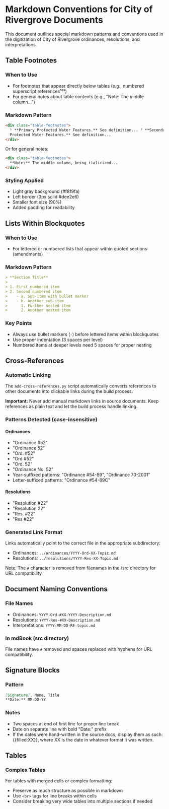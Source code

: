 # Markdown Conventions for City of Rivergrove Documents

This document outlines special markdown patterns and conventions used in the digitization of City of Rivergrove ordinances, resolutions, and interpretations.

## Table Footnotes

### When to Use

- For footnotes that appear directly below tables (e.g., numbered superscript references¹²³)
- For general notes about table contents (e.g., "Note: The middle column...")

### Markdown Pattern

```html
<div class="table-footnotes">
  ¹ **Primary Protected Water Features.** See definition... ² **Secondary
  Protected Water Features.** See definition...
</div>
```

Or for general notes:

```html
<div class="table-footnotes">
  **Note:** The middle column, being italicized...
</div>
```

### Styling Applied

- Light gray background (#f8f9fa)
- Left border (3px solid #dee2e6)
- Smaller font size (90%)
- Added padding for readability

## Lists Within Blockquotes

### When to Use

- For lettered or numbered lists that appear within quoted sections (amendments)

### Markdown Pattern

```markdown
> **Section Title**
>
> 1. First numbered item
> 2. Second numbered item
>    - a. Sub-item with bullet marker
>    - b. Another sub-item
>      1. Further nested item
>      2. Another nested item
```

### Key Points

- Always use bullet markers (`-`) before lettered items within blockquotes
- Use proper indentation (3 spaces per level)
- Numbered items at deeper levels need 5 spaces for proper nesting

## Cross-References

### Automatic Linking

The `add-cross-references.py` script automatically converts references to other documents into clickable links during the build process.

**Important:** Never add manual markdown links in source documents. Keep references as plain text and let the build process handle linking.

### Patterns Detected (case-insensitive)

#### Ordinances

- "Ordinance #52"
- "Ordinance 52"
- "Ord. #52"
- "Ord #52"
- "Ord. 52"
- "Ordinance No. 52"
- Year-suffixed patterns: "Ordinance #54-89", "Ordinance 70-2001"
- Letter-suffixed patterns: "Ordinance #54-89C"

#### Resolutions

- "Resolution #22"
- "Resolution 22"
- "Res. #22"
- "Res #22"

### Generated Link Format

Links automatically point to the correct file in the appropriate subdirectory:

- Ordinances: `../ordinances/YYYY-Ord-XX-Topic.md`
- Resolutions: `../resolutions/YYYY-Res-XX-Topic.md`

Note: The `#` character is removed from filenames in the /src directory for URL compatibility.

## Document Naming Conventions

### File Names

- Ordinances: `YYYY-Ord-#XX-YYYY-Description.md`
- Resolutions: `YYYY-Res-#XX-Description.md`
- Interpretations: `YYYY-MM-DD-RE-topic.md`

### In mdBook (src directory)

File names have `#` removed and spaces replaced with hyphens for URL compatibility.

## Signature Blocks

### Pattern

```markdown
[Signature], Name, Title  
**Date:** MM-DD-YY
```

### Notes

- Two spaces at end of first line for proper line break
- Date on separate line with bold "Date:" prefix
- If the dates were hand-written in the source docs, display them as such: {{filled:XX}}, where XX is the date in whatever format it was written.

## Tables

### Complex Tables

For tables with merged cells or complex formatting:

- Preserve as much structure as possible in markdown
- Use `<br>` tags for line breaks within cells
- Consider breaking very wide tables into multiple sections if needed
